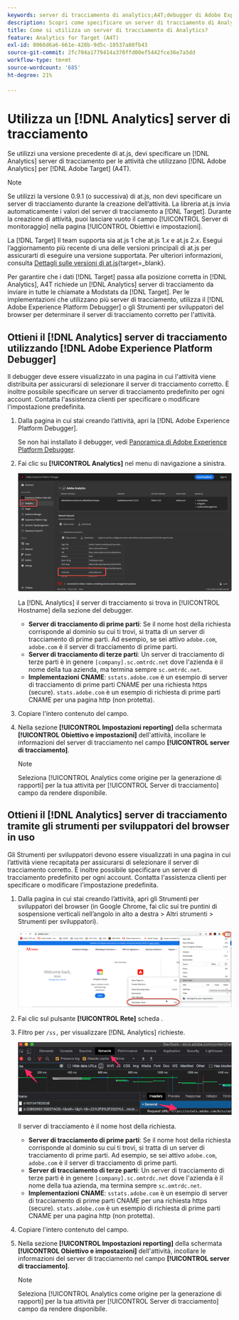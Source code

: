 ```yaml
---
keywords: server di tracciamento di analytics;A4T;debugger di Adobe Experience Cloud;debugger di Adobe Experience Platform;origine per la generazione rapporti;strumenti per sviluppatori
description: Scopri come specificare un server di tracciamento di Analytics per le attività che utilizzano Analytics per [!DNL Target] (A4T) se utilizzi una versione precedente di at.js.
title: Come si utilizza un server di tracciamento di Analytics?
feature: Analytics for Target (A4T)
exl-id: 8066d6a6-661e-428b-9d5c-18537a80fb43
source-git-commit: 2fc704a1779414a370ffd00ef5442fce36e7a5dd
workflow-type: tm+mt
source-wordcount: '685'
ht-degree: 21%

---
```


# Utilizza un [!DNL Analytics] server di tracciamento

Se utilizzi una versione precedente di at.js, devi specificare un [!DNL Analytics] server di tracciamento per le attività che utilizzano [!DNL Adobe Analytics] per [!DNL Adobe Target] (A4T).

>[!NOTE]
>
>Se utilizzi la versione 0.9.1 (o successiva) di at.js, non devi specificare un server di tracciamento durante la creazione dell’attività. La libreria at.js invia automaticamente i valori del server di tracciamento a [!DNL Target]. Durante la creazione di attività, puoi lasciare vuoto il campo [!UICONTROL Server di monitoraggio] nella pagina [!UICONTROL Obiettivi e impostazioni].
>
>La [!DNL Target] Il team supporta sia at.js 1 che at.js 1.*x* e at.js 2.*x*. Esegui l’aggiornamento più recente di una delle versioni principali di at.js per assicurarti di eseguire una versione supportata. Per ulteriori informazioni, consulta [Dettagli sulle versioni di at.js](https://experienceleague.adobe.com/docs/target-dev/developer/client-side/at-js-implementation/target-atjs-versions.html){target=_blank}.

Per garantire che i dati [!DNL Target] passa alla posizione corretta in [!DNL Analytics], A4T richiede un [!DNL Analytics] server di tracciamento da inviare in tutte le chiamate a Modstats da [!DNL Target]. Per le implementazioni che utilizzano più server di tracciamento, utilizza il [!DNL Adobe Experience Platform Debugger] o gli Strumenti per sviluppatori del browser per determinare il server di tracciamento corretto per l&#39;attività.

## Ottieni il [!DNL Analytics] server di tracciamento utilizzando [!DNL Adobe Experience Platform Debugger]

Il debugger deve essere visualizzato in una pagina in cui l&#39;attività viene distribuita per assicurarsi di selezionare il server di tracciamento corretto. È inoltre possibile specificare un server di tracciamento predefinito per ogni account. Contatta l&#39;assistenza clienti per specificare o modificare l&#39;impostazione predefinita.

1. Dalla pagina in cui stai creando l’attività, apri la [!DNL Adobe Experience Platform Debugger].

   Se non hai installato il debugger, vedi [Panoramica di Adobe Experience Platform Debugger](https://experienceleague.adobe.com/docs/platform-learn/data-collection/debugger/overview.html).

1. Fai clic su **[!UICONTROL Analytics]** nel menu di navigazione a sinistra.

   ![Immagine Screen_DebuggerTrackServ](assets/Screen_DebuggerTrackServ.png)

   La [!DNL Analytics] il server di tracciamento si trova in [!UICONTROL Hostname] della sezione del debugger.

   * **Server di tracciamento di prime parti**: Se il nome host della richiesta corrisponde al dominio su cui ti trovi, si tratta di un server di tracciamento di prime parti. Ad esempio, se sei attivo `adobe.com`, `adobe.com` è il server di tracciamento di prime parti.
   * **Server di tracciamento di terze parti**: Un server di tracciamento di terze parti è in genere `[company].sc.omtrdc.net` dove l&#39;azienda è il nome della tua azienda, ma termina sempre `sc.omtrdc.net`.
   * **Implementazioni CNAME**: `sstats.adobe.com` è un esempio di server di tracciamento di prime parti CNAME per una richiesta https (secure). `stats.adobe.com` è un esempio di richiesta di prime parti CNAME per una pagina http (non protetta).

1. Copiare l&#39;intero contenuto del campo.

1. Nella sezione **[!UICONTROL Impostazioni reporting]** della schermata **[!UICONTROL Obiettivo e impostazioni]** dell&#39;attività, incollare le informazioni del server di tracciamento nel campo **[!UICONTROL server di tracciamento]**.

   >[!NOTE]
   >
   >Seleziona [!UICONTROL Analytics come origine per la generazione di rapporti] per la tua attività per [!UICONTROL Server di tracciamento] campo da rendere disponibile.

## Ottieni il [!DNL Analytics] server di tracciamento tramite gli strumenti per sviluppatori del browser in uso

Gli Strumenti per sviluppatori devono essere visualizzati in una pagina in cui l’attività viene recapitata per assicurarsi di selezionare il server di tracciamento corretto. È inoltre possibile specificare un server di tracciamento predefinito per ogni account. Contatta l&#39;assistenza clienti per specificare o modificare l&#39;impostazione predefinita.

1. Dalla pagina in cui stai creando l’attività, apri gli Strumenti per sviluppatori del browser (in Google Chrome, fai clic sui tre puntini di sospensione verticali nell’angolo in alto a destra > Altri strumenti > Strumenti per sviluppatori).

   ![Strumenti per sviluppatori Chrome](/help/main/c-integrating-target-with-mac/a4t/assets/chrome-dev-tools.png)

1. Fai clic sul pulsante **[!UICONTROL Rete]** scheda .

1. Filtro per `/ss,` per visualizzare [!DNL Analytics] richieste.

   ![Strumenti per sviluppatori Chrome con ricerca /ss](/help/main/c-integrating-target-with-mac/a4t/assets/chrome-search.png)

   Il server di tracciamento è il nome host della richiesta.

   * **Server di tracciamento di prime parti**: Se il nome host della richiesta corrisponde al dominio su cui ti trovi, si tratta di un server di tracciamento di prime parti. Ad esempio, se sei attivo `adobe.com`, `adobe.com` è il server di tracciamento di prime parti.
   * **Server di tracciamento di terze parti**: Un server di tracciamento di terze parti è in genere `[company].sc.omtrdc.net` dove l&#39;azienda è il nome della tua azienda, ma termina sempre `sc.omtrdc.net`.
   * **Implementazioni CNAME**: `sstats.adobe.com` è un esempio di server di tracciamento di prime parti CNAME per una richiesta https (secure). `stats.adobe.com` è un esempio di richiesta di prime parti CNAME per una pagina http (non protetta).

1. Copiare l&#39;intero contenuto del campo.

1. Nella sezione **[!UICONTROL Impostazioni reporting]** della schermata **[!UICONTROL Obiettivo e impostazioni]** dell&#39;attività, incollare le informazioni del server di tracciamento nel campo **[!UICONTROL server di tracciamento]**.

   >[!NOTE]
   >
   >Seleziona [!UICONTROL Analytics come origine per la generazione di rapporti] per la tua attività per [!UICONTROL Server di tracciamento] campo da rendere disponibile.
